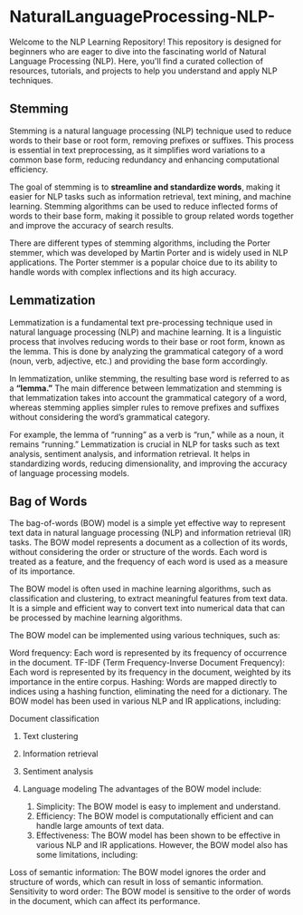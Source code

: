 # NaturalLanguageProcessing-NLP-
Welcome to the NLP Learning Repository! This repository is designed for beginners who are eager to dive into the fascinating world of Natural Language Processing (NLP). Here, you'll find a curated collection of resources, tutorials, and projects to help you understand and apply NLP techniques.


## Stemming

Stemming is a natural language processing (NLP) technique used to reduce words to their base or root form, removing prefixes or suffixes. This process is essential in text preprocessing, as it simplifies word variations to a common base form, reducing redundancy and enhancing computational efficiency.

The goal of stemming is to **streamline and standardize words**, making it easier for NLP tasks such as information retrieval, text mining, and machine learning. Stemming algorithms can be used to reduce inflected forms of words to their base form, making it possible to group related words together and improve the accuracy of search results.

There are different types of stemming algorithms, including the Porter stemmer, which was developed by Martin Porter and is widely used in NLP applications. The Porter stemmer is a popular choice due to its ability to handle words with complex inflections and its high accuracy.


## Lemmatization
Lemmatization is a fundamental text pre-processing technique used in natural language processing (NLP) and machine learning. It is a linguistic process that involves reducing words to their base or root form, known as the lemma. This is done by analyzing the grammatical category of a word (noun, verb, adjective, etc.) and providing the base form accordingly.

In lemmatization, unlike stemming, the resulting base word is referred to as a **“lemma.”** The main difference between lemmatization and stemming is that lemmatization takes into account the grammatical category of a word, whereas stemming applies simpler rules to remove prefixes and suffixes without considering the word’s grammatical category.

For example, the lemma of “running” as a verb is “run,” while as a noun, it remains “running.” Lemmatization is crucial in NLP for tasks such as text analysis, sentiment analysis, and information retrieval. It helps in standardizing words, reducing dimensionality, and improving the accuracy of language processing models.


## Bag of Words
The bag-of-words (BOW) model is a simple yet effective way to represent text data in natural language processing (NLP) and information retrieval (IR) tasks. The BOW model represents a document as a collection of its words, without considering the order or structure of the words. Each word is treated as a feature, and the frequency of each word is used as a measure of its importance.

The BOW model is often used in machine learning algorithms, such as classification and clustering, to extract meaningful features from text data. It is a simple and efficient way to convert text into numerical data that can be processed by machine learning algorithms.

The BOW model can be implemented using various techniques, such as:

Word frequency: Each word is represented by its frequency of occurrence in the document.
TF-IDF (Term Frequency-Inverse Document Frequency): Each word is represented by its frequency in the document, weighted by its importance in the entire corpus.
Hashing: Words are mapped directly to indices using a hashing function, eliminating the need for a dictionary.
The BOW model has been used in various NLP and IR applications, including:

Document classification
1. Text clustering
2. Information retrieval
3. Sentiment analysis
4. Language modeling
The advantages of the BOW model include:

    1. Simplicity: The BOW model is easy to implement and understand.
    2. Efficiency: The BOW model is computationally efficient and can handle large amounts of text data.
    3. Effectiveness: The BOW model has been shown to be effective in various NLP and IR applications.
However, the BOW model also has some limitations, including:

Loss of semantic information: The BOW model ignores the order and structure of words, which can result in loss of semantic information.
Sensitivity to word order: The BOW model is sensitive to the order of words in the document, which can affect its performance.